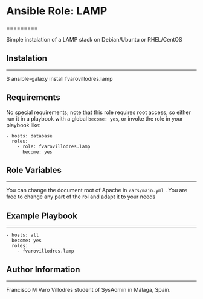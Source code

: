 # Ansible Role: LAMP
=========

Simple instalation of a LAMP stack on Debian/Ubuntu or RHEL/CentOS

## Instalation
------------

$ ansible-galaxy install fvarovillodres.lamp

## Requirements

No special requirements; note that this role requires root access, so either run it in a playbook with a global `become: yes`, or invoke the role in your playbook like:

    - hosts: database
      roles:
        - role: fvarovillodres.lamp
          become: yes

## Role Variables
--------------

You can change the document root of Apache in `vars/main.yml` . You are free to change any part of the rol and adapt it to your needs

## Example Playbook
----------------

    - hosts: all
      become: yes
      roles:
        - fvarovillodres.lamp

## Author Information
------------------

Francisco M Varo Villodres student of SysAdmin in Málaga, Spain.
